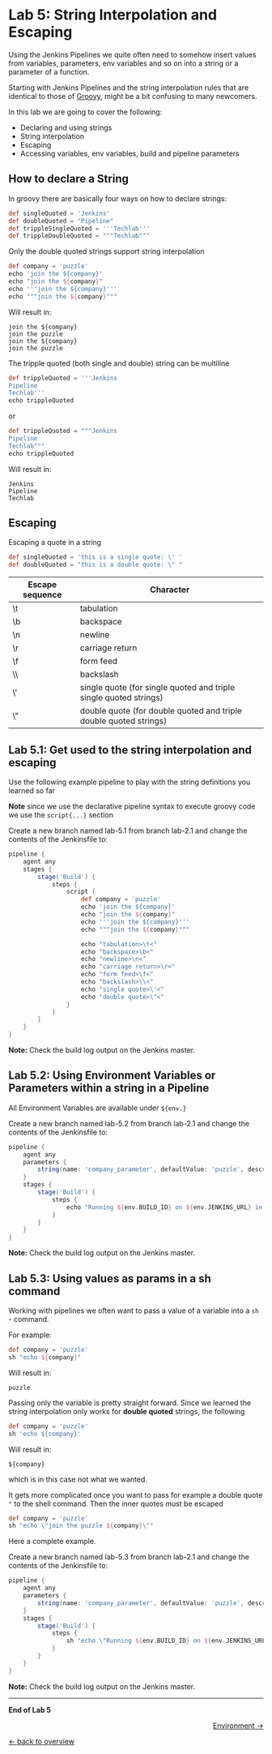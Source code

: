 Lab 5: String Interpolation and Escaping
========================================

Using the Jenkins Pipelines we quite often need to somehow insert values from variables, parameters,
env variables and so on into a string or a parameter of a function.

Starting with Jenkins Pipelines and the string interpolation rules that are identical to those of [Groovy](http://docs.groovy-lang.org/latest/html/documentation/#all-strings), might be
a bit confusing to many newcomers.

In this lab we are going to cover the following:

* Declaring and using strings
* String interpolation
* Escaping
* Accessing variables, env variables, build and pipeline parameters

How to declare a String
-----------------------

In groovy there are basically four ways on how to declare strings:

```groovy
def singleQuoted = 'Jenkins'
def doubleQuoted = "Pipeline"
def trippleSingleQuoted = '''Techlab'''
def trippleDoubleQuoted = """Techlab"""
```

Only the double quoted strings support string interpolation

```groovy
def company = 'puzzle'
echo 'join the ${company}'
echo "join the ${company}"
echo '''join the ${company}'''
echo """join the ${company}"""
```

Will result in:

```
join the ${company}
join the puzzle
join the ${company}
join the puzzle
```

The tripple quoted (both single and double) string can be multiline

```groovy
def trippleQuoted = '''Jenkins
Pipeline
Techlab'''
echo trippleQuoted
```

or

```groovy
def trippleQuoted = """Jenkins
Pipeline
Techlab"""
echo trippleQuoted
```

Will result in:

```
Jenkins
Pipeline
Techlab
```

Escaping
--------

Escaping a quote in a string

```groovy
def singleQuoted = 'this is a single quote: \' '
def doubleQuoted = "this is a double quote: \" "
```

| Escape sequence | Character |
|---|---|
| \t   | tabulation  |
| \b   | backspace  |
| \n   | newline  |
| \r   | carriage return  |
| \f   | form feed  |
| \\\  | backslash  |
| \\'  | single quote (for single quoted and triple single quoted strings) |
| \\"  | double quote (for double quoted and triple double quoted strings) |

Lab 5.1: Get used to the string interpolation and escaping
----------------------------------------------------------

Use the following example pipeline to play with the string definitions you learned so far

**Note** since we use the declarative pipeline syntax to execute groovy code we use the ``script{...}`` section

Create a new branch named lab-5.1 from branch lab-2.1 and change the contents of the Jenkinsfile to:

```groovy
pipeline {
    agent any
    stages {
        stage('Build') {
            steps {
                script {
                    def company = 'puzzle'
                    echo 'join the ${company}'
                    echo "join the ${company}"
                    echo '''join the ${company}'''
                    echo """join the ${company}"""

                    echo "tabulation>\t<"
                    echo "backspace>\b<"
                    echo "newline>\n<"
                    echo "carriage return>\r<"
                    echo "form feed>\f<"
                    echo "backslash>\\<"
                    echo "single quote>\'<"
                    echo "double quote>\"<"
                }
            }
        }
    }
}
```
**Note:** Check the build log output on the Jenkins master.

Lab 5.2: Using Environment Variables or Parameters within a string in a Pipeline
--------------------------------------------------------------------------------

All Environment Variables are available under ``${env.}``

Create a new branch named lab-5.2 from branch lab-2.1 and change the contents of the Jenkinsfile to:

```groovy
pipeline {
    agent any
    parameters {
        string(name: 'company_parameter', defaultValue: 'puzzle', description: 'The company the pipeline runs in')
    }
    stages {
        stage('Build') {
            steps {
                echo "Running ${env.BUILD_ID} on ${env.JENKINS_URL} in company ${params.company_parameter}"
            }
        }
    }
}
```
**Note:** Check the build log output on the Jenkins master.

Lab 5.3: Using values as params in a sh command
-----------------------------------------------

Working with pipelines we often want to pass a value of a variable into a ``sh`` - command.

For example:
```groovy
def company = 'puzzle'
sh "echo ${company}"
```

Will result in:

```
puzzle
```

Passing only the variable is pretty straight forward. Since we learned the string interpolation only works
for **double quoted** strings, the following

```groovy
def company = 'puzzle'
sh 'echo ${company}'
```

Will result in:

```
${company}
```

which is in this case not what we wanted.

It gets more complicated once you want to pass for example a double quote ``"`` to the shell command. Then the inner quotes must be escaped

```groovy
def company = 'puzzle'
sh "echo \"join the puzzle ${company}\""
```

Here a complete example.

Create a new branch named lab-5.3 from branch lab-2.1 and change the contents of the Jenkinsfile to:

```groovy
pipeline {
    agent any
    parameters {
        string(name: 'company_parameter', defaultValue: 'puzzle', description: 'The company the pipeline runs in')
    }
    stages {
        stage('Build') {
            steps {
                sh "echo \"Running ${env.BUILD_ID} on ${env.JENKINS_URL} in company ${params.company_parameter}\""
            }
        }
    }
}
```
**Note:** Check the build log output on the Jenkins master.

---

**End of Lab 5**

<p width="100px" align="right"><a href="06_environment.md">Environment →</a></p>

[← back to overview](../README.md)
